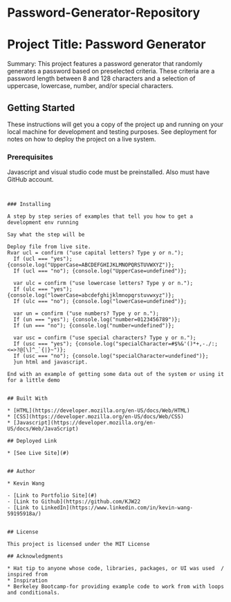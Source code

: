 # Password-Generator-Repository
# Project Title: Password Generator

Summary: This project features a password generator that randomly generates a password based on preselected criteria. These criteria are a password length between 8 and 128 characters and a selection of uppercase, lowercase, number, and/or special characters.  

## Getting Started

These instructions will get you a copy of the project up and running on your local machine for development and testing purposes. See deployment for notes on how to deploy the project on a live system.

### Prerequisites

Javascript and visual studio code must be preinstalled. Also must have GitHub account.

```


### Installing

A step by step series of examples that tell you how to get a development env running

Say what the step will be

Deploy file from live site.
Rvar ucl = confirm ("use capital letters? Type y or n.");
  If (ucl === "yes"); {console.log("UpperCase=ABCDEFGHIJKLMNOPQRSTUVWXYZ")};
  If (ucl === "no"); {console.log("UpperCase=undefined")};
  
  var ulc = confirm ("use lowercase letters? Type y or n.");
  If (ulc === "yes"); {console.log("lowerCase=abcdefghijklmnopqrstuvwxyz")};
  If (ulc === "no"); {console.log("lowerCase=undefined")};
  
  var un = confirm ("use numbers? Type y or n.");
  If (un === "yes"); {console.log("number=0123456789")};
  If (un === "no"); {console.log("number=undefined")};
  
  var usc = confirm ("use special characters? Type y or n.");
  If (usc === "yes"); {console.log("specialCharacter=#$%&'()*+,-./:;<=>?@[\]^_`{|}~")};
  If (usc === "no"); {console.log("specialCharacter=undefined")};
  }un html and javascript.

End with an example of getting some data out of the system or using it for a little demo


## Built With

* [HTML](https://developer.mozilla.org/en-US/docs/Web/HTML)
* [CSS](https://developer.mozilla.org/en-US/docs/Web/CSS)
* [Javascript](https://developer.mozilla.org/en-US/docs/Web/JavaScript)

## Deployed Link

* [See Live Site](#)


## Author

* Kevin Wang 

- [Link to Portfolio Site](#)
- [Link to Github](https://github.com/KJW22
- [Link to LinkedIn](https://www.linkedin.com/in/kevin-wang-59195918a/)


## License

This project is licensed under the MIT License 

## Acknowledgments

* Hat tip to anyone whose code, libraries, packages, or UI was used  / inspired from
* Inspiration
* Berkeley Bootcamp-for providing example code to work from with loops and conditionals.
